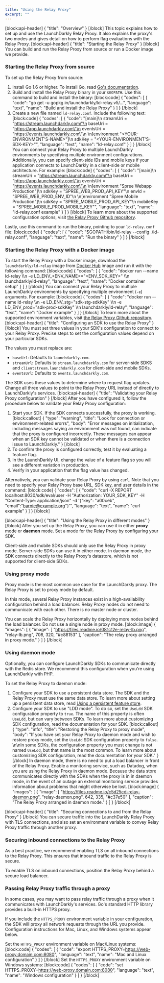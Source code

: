 ```yaml
---
title: "Using the Relay Proxy"
excerpt: ""
---
```

[block:api-header]
{
  "title": "Overview"
}
[/block]
This topic explains how to set up and use the LaunchDarkly Relay Proxy. It also explains the proxy's two modes and gives detail on how to perform flag evaluations with the Relay Proxy.
[block:api-header]
{
  "title": "Starting the Relay Proxy"
}
[/block]
You can build and run the Relay Proxy from source or run a Docker image we provide.

### Starting the Relay Proxy from source

To set up the Relay Proxy from source:
1. Install Go 1.6 or higher. To install Go, read [Go's documentation](https://golang.org/doc/install).
2. Build and install the Relay Proxy binary in your `$GOPATH`.
  Use this command to build and install the binary:
[block:code]
{
  "codes": [
    {
      "code": "go get -u gopkg.in/launchdarkly/ld-relay.v5/...",
      "language": "text",
      "name": "Build and install the Relay Proxy"
    }
  ]
}
[/block]
3. Create a new file named `ld-relay.conf`. 
 Include the following text:
[block:code]
{
  "codes": [
    {
      "code": "[main]\n    streamUri = \"https://stream.launchdarkly.com\"\n    baseUri = \"https://app.launchdarkly.com\"\n    eventsUri = \"https://events.launchdarkly.com\"\n    \n[environment \"<YOUR-ENVIRONMENT'S-NAME>\"]\n    sdkKey = \"<YOUR-ENVIRONMENT'S-SDK-KEY>\"",
      "language": "text",
      "name": "ld-relay.conf"
    }
  ]
}
[/block]
You can connect your Relay Proxy to multiple LaunchDarkly environments by specifying multiple environment configurations. Additionally, you can specify client-side IDs and mobile keys if your application connects to LaunchDarkly in a client-side or mobile architecture. For example:
[block:code]
{
  "codes": [
    {
      "code": "[main]\n    streamUri = \"https://stream.launchdarkly.com\"\n    baseUri = \"https://app.launchdarkly.com\"\n    eventsUri = \"https://events.launchdarkly.com\"\n    \n[environment \"Spree Webapp Production\"]\n    sdkKey = \"SPREE_WEB_PROD_API_KEY\"\n    envId = \"SPREE_WEB_PROD_ENV_ID\"\n        \n[environment \"Spree Mobile Production\"]\n    sdkKey = \"SPREE_MOBILE_PROD_API_KEY\"\n    mobileKey = \"SPREE_MOBILE_PROD_MOBILE_KEY\"",
      "language": "text",
      "name": "ld-relay.conf example"
    }
  ]
}
[/block]
To learn more about the supported configuration options, visit [the Relay Proxy Github repository](https://github.com/launchdarkly/ld-relay#configuration-file-format).

Lastly, use this command to run the binary, pointing to your `ld-relay.conf` file:
[block:code]
{
  "codes": [
    {
      "code": "$GOPATH/bin/ld-relay --config ./ld-relay.conf",
      "language": "text",
      "name": "Run the binary"
    }
  ]
}
[/block]
### Starting the Relay Proxy with a Docker image

To start the Relay Proxy with a Docker image, download the `launchdarkly/ld-relay` image from [Docker Hub](https://hub.docker.com/r/launchdarkly/ld-relay) image and run it with the following command:
[block:code]
{
  "codes": [
    {
      "code": "docker run --name ld-relay               \\\n    -e LD_ENV_<ENV_NAME>=\"<ENV_SDK_KEY>\" \\\n    launchdarkly/ld-relay",
      "language": "text",
      "name": "Docker container setup"
    }
  ]
}
[/block]
You can connect your Relay Proxy to multiple LaunchDarkly environments by specifying multiple environment (`-e`) arguments. For example:
[block:code]
{
  "codes": [
    {
      "code": "docker run --name ld-relay           \\\n    -e LD_ENV_stg=\"sdk-stg-sdkKey\"   \\\n    -e LD_ENV_prod=\"sdk-prod-sdkKey\" \\\n    launchdarkly/ld-relay",
      "language": "text",
      "name": "Docker example"
    }
  ]
}
[/block]
To learn more about the supported environment variables, visit [the Relay Proxy Github repository](https://github.com/launchdarkly/ld-relay#docker).
[block:api-header]
{
  "title": "Configuring an SDK to use the Relay Proxy"
}
[/block]
You must set three values in your SDK's configuration to connect to your Relay Proxy. Precise steps to set the configuration values depend on your particular SDKs.

The values you must replace are:
* `baseUrl`: Defaults to `launchdarkly.com`.
* `streamUrl`: Defaults to `stream.launchdarkly.com` for server-side SDKS and `clientstream.launchdarkly.com` for client-side and mobile SDKs.
* `eventsUrl`: Defaults to `events.launchdarkly.com`.

The SDK uses these values to determine where to request flag updates. Change all three values to point to the Relay Proxy URL instead of directly to LaunchDarkly's services. 
[block:api-header]
{
  "title": "Validating your Relay Proxy configuration"
}
[/block]
After you have configured it, follow the procedure below to validate your Relay Proxy configuration:

1. Start your SDK. If the SDK connects successfully, the proxy is working. 
[block:callout]
{
  "type": "warning",
  "title": "Look for connection or environment-related erorrs",
  "body": "Error messages on initialization, including messages saying an environment was not found, can indicate that the proxy is configured incorrectly. These messages can appear when an SDK key cannot be validated or when there is a connection issue to LaunchDarkly."
}
[/block]
2. To confirm the proxy is configured correctly, test it by evaluating a feature flag. 
3. In the LaunchDarkly UI, change the value of a feature flag so you will see a different variation in production.
4. Verify in your application that the flag value has changed. 

Alternatively, you can validate your Relay Proxy by using `curl`. Note that you need to specify your Relay Proxy base URL, SDK key, and user details in the command:
[block:code]
{
  "codes": [
    {
      "code": "curl -X REPORT localhost:8030/sdk/eval/user -H \"Authorization: YOUR_SDK_KEY\" -H \"Content-Type: application/json\" -d '{\"key\": \"a00ceb\", \"email\":\"barnie@example.org\"}'",
      "language": "text",
      "name": "curl example"
    }
  ]
}
[/block]

[block:api-header]
{
  "title": "Using the Relay Proxy in different modes"
}
[/block]
After you set up the Relay Proxy, you can use it in either **proxy** mode or **daemon** mode. Set a mode for the Relay Proxy by configuring your SDK.

Client-side and mobile SDKs should only use the Relay Proxy in proxy mode. Server-side SDKs can use it in either mode. In daemon mode, the SDK connects directly to the Relay Proxy's datastore, which is not supported for client-side SDKs.

### Using proxy mode

Proxy mode is the most common use case for the LaunchDarkly proxy. The Relay Proxy is set to proxy mode by default.

In this mode, several Relay Proxy instances exist in a high-availability configuration behind a load balancer. Relay Proxy nodes do not need to communicate with each other. There is no master node or cluster. 

You can scale the Relay Proxy horizontally by deploying more nodes behind the load balancer. Do not use a single node in proxy mode.
[block:image]
{
  "images": [
    {
      "image": [
        "https://files.readme.io/081c12e-relay-lb.png",
        "relay-lb.png",
        708,
        320,
        "#c88153"
      ],
      "caption": "The relay proxy arranged in proxy mode."
    }
  ]
}
[/block]
### Using daemon mode

Optionally, you can configure LaunchDarkly SDKs to communicate directly with the Redis store. We recommend this configuration when you're using LaunchDarkly with PHP.

To set the Relay Proxy to daemon mode: 
1. Configure your SDK to use a persistent data store. The SDK and the Relay Proxy must use the same data store.
  To learn more about setting up a persistent data store, read [Using a persistent feature store](doc:using-a-persistent-feature-store).
2. Configure your SDK to use "LDD mode". To do so, set the `UseLdd` SDK configuration property to `true`. The name of this property is often `UseLdd`, but can vary between SDKs. To learn more about customizing SDK configuration, read the documentation for your SDK. 
[block:callout]
{
  "type": "info",
  "title": "Restoring the Relay Proxy to proxy mode",
  "body": "If you have set your Relay Proxy to daemon mode and wish to restore proxy mode, set the `UseLdd` SDK configuration property to `false`. \n\nIn some SDKs, the configuration property you must change is not named `UseLdd`, but that name is the most common. To learn more about customizing SDK configuration, read the documentation for your SDK."
}
[/block]
In daemon mode, there is no need to put a load balancer in front of the Relay Proxy. Enable a monitoring service, such as Datadog, when you are using the Relay Proxy in daemon mode. Because the data store communicates directly with the SDKs when the proxy is in in daemon mode, in the event of an outage an external monitoring service provides information about problems that might otherwise be lost.
[block:image]
{
  "images": [
    {
      "image": [
        "https://files.readme.io/c5d25cd-relay-daemon.png",
        "relay-daemon.png",
        642,
        335,
        "#c37e50"
      ],
      "caption": "The Relay Proxy arranged in daemon mode."
    }
  ]
}
[/block]

[block:api-header]
{
  "title": "Securing connections to and from the Relay Proxy"
}
[/block]
You can secure traffic into the LaunchDarkly Relay Proxy with TLS connections, and also set an environment variable to convey Relay Proxy traffic through another proxy. 

### Securing inbound connections to the Relay Proxy
As a best practice, we recommend enabling TLS on all inbound connections to the Relay Proxy. This ensures that inbound traffic to the Relay Proxy is secure. 

To enable TLS on inbound connections, position the Relay Proxy behind a secure load balancer.

### Passing Relay Proxy traffic through a proxy
In some cases, you may want to pass relay traffic through a proxy when it communicates with LaunchDarkly's services. Go's standard HTTP library provides a built-in HTTPS proxy. 

If you include the `HTTPS_PROXY` environment variable in your configuration, the SDK will proxy all network requests through the URL you provide. Configuration instructions for Mac, Linux, and Windows systems appear below.

Set the `HTTPS_PROXY` environment variable on Mac/Linux systems:
[block:code]
{
  "codes": [
    {
      "code": "export HTTPS_PROXY=https://web-proxy.domain.com:8080",
      "language": "text",
      "name": "Mac and Linux configuration"
    }
  ]
}
[/block]
Set the `HTTPS_PROXY` environment variable on Windows systems:
[block:code]
{
  "codes": [
    {
      "code": "set HTTPS_PROXY=https://web-proxy.domain.com:8080",
      "language": "text",
      "name": "Windows configuration"
    }
  ]
}
[/block]